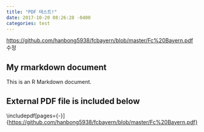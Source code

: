 ```yaml
---
title: "PDF 테스트!"
date: 2017-10-20 08:26:28 -0400
categories: test
---
```

https://github.com/hanbong5938/fcbayern/blob/master/Fc%20Bayern.pdf
수정

## My rmarkdown document

This is an R Markdown document.

## External PDF file is included below

\includepdf[pages={-}]{https://github.com/hanbong5938/fcbayern/blob/master/Fc%20Bayern.pdf}
